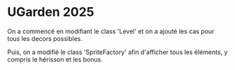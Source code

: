 # UGarden 2025
 On a commencé en modifiant le class 'Level' et on a ajouté les cas pour tous les decors possibles.
 
Puis, on a modifié le class 'SpriteFactory' afin d'afficher tous les éléments, y compris le hérisson et les bonus.